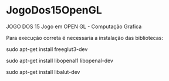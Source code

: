 # JogoDos15OpenGL
JOGO DOS 15
Jogo em OPEN GL - Computação Grafica

Para execução correta é necessaria a instalação das bibliotecas:

sudo apt-get install freeglut3-dev

sudo apt-get install libopenal1 libopenal-dev

sudo apt-get install libalut-dev
